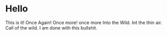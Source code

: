 # Hello
This is it!
Once Again!
Once more!
once more
Into the Wild.
Int the thin air.
Call of the wild. 
I am done with this bullshit.
